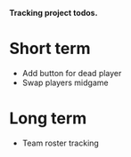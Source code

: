  **Tracking project todos.**
# Short term
* Add button for dead player
* Swap players midgame

# Long term
* Team roster tracking
